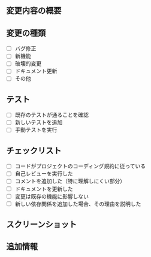 ## 変更内容の概要
<!-- このPRで何を変更したか -->

## 変更の種類
- [ ] バグ修正
- [ ] 新機能
- [ ] 破壊的変更
- [ ] ドキュメント更新
- [ ] その他

## テスト
- [ ] 既存のテストが通ることを確認
- [ ] 新しいテストを追加
- [ ] 手動テストを実行

## チェックリスト
- [ ] コードがプロジェクトのコーディング規約に従っている
- [ ] 自己レビューを実行した
- [ ] コメントを追加した（特に理解しにくい部分）
- [ ] ドキュメントを更新した
- [ ] 変更は既存の機能に影響しない
- [ ] 新しい依存関係を追加した場合、その理由を説明した

## スクリーンショット
<!-- UI変更がある場合、スクリーンショットを追加 -->

## 追加情報
<!-- その他の情報や注意事項 --> 